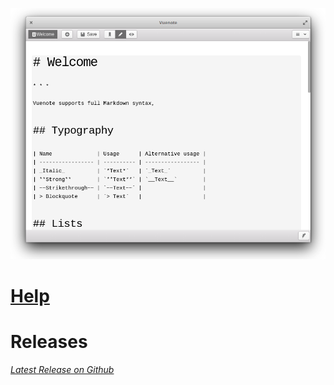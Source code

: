 ![Vuenote Screenshot](vuenote.png)

# [Help](help)

# Releases

_[Latest Release on Github](https://github.com/ExNG/vuenote/releases/latest)_
